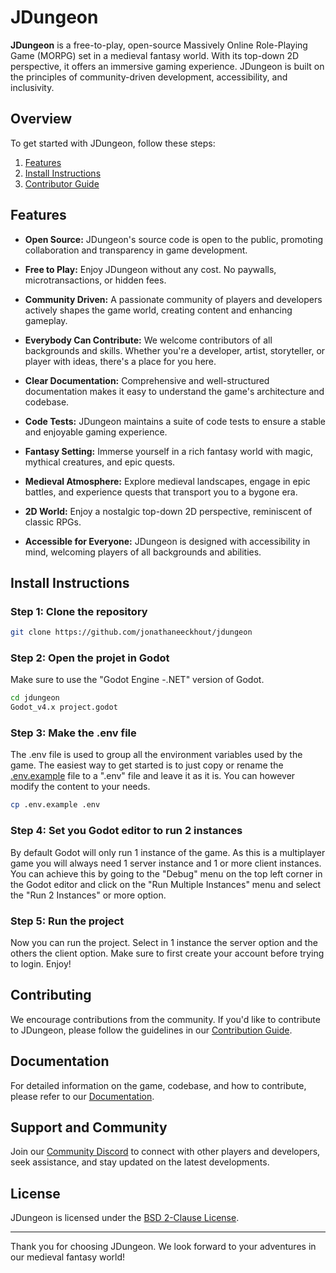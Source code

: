 # JDungeon

**JDungeon** is a free-to-play, open-source Massively Online Role-Playing Game (MORPG) set in a medieval fantasy world. With its top-down 2D perspective, it offers an immersive gaming experience. JDungeon is built on the principles of community-driven development, accessibility, and inclusivity.

## Overview

To get started with JDungeon, follow these steps:
1. [Features](#features)
2. [Install Instructions](#install-instructions)
3. [Contributor Guide](#contributing)

## Features

- **Open Source:** JDungeon's source code is open to the public, promoting collaboration and transparency in game development.

- **Free to Play:** Enjoy JDungeon without any cost. No paywalls, microtransactions, or hidden fees.

- **Community Driven:** A passionate community of players and developers actively shapes the game world, creating content and enhancing gameplay.

- **Everybody Can Contribute:** We welcome contributors of all backgrounds and skills. Whether you're a developer, artist, storyteller, or player with ideas, there's a place for you here.

- **Clear Documentation:** Comprehensive and well-structured documentation makes it easy to understand the game's architecture and codebase.

- **Code Tests:** JDungeon maintains a suite of code tests to ensure a stable and enjoyable gaming experience.

- **Fantasy Setting:** Immerse yourself in a rich fantasy world with magic, mythical creatures, and epic quests.

- **Medieval Atmosphere:** Explore medieval landscapes, engage in epic battles, and experience quests that transport you to a bygone era.

- **2D World:** Enjoy a nostalgic top-down 2D perspective, reminiscent of classic RPGs.

- **Accessible for Everyone:** JDungeon is designed with accessibility in mind, welcoming players of all backgrounds and abilities.

## Install Instructions
### Step 1: Clone the repository
```bash
git clone https://github.com/jonathaneeckhout/jdungeon
```
### Step 2: Open the projet in Godot
Make sure to use the "Godot Engine -.NET" version of Godot.
```bash
cd jdungeon
Godot_v4.x project.godot
```
### Step 3: Make the .env file
The .env file is used to group all the environment variables used by the game.
The easiest way to get started is to just copy or rename the [.env.example](.env.example) file to a ".env" file and leave it as it is. 
You can however modify the content to your needs.
```bash
cp .env.example .env
```
### Step 4: Set you Godot editor to run 2 instances
By default Godot will only run 1 instance of the game. As this is a multiplayer game you will always need 1 server instance and 1 or more client instances. 
You can achieve this by going to the "Debug" menu on the top left corner in the Godot editor and click on the "Run Multiple Instances" menu and select the "Run 2 Instances" or more option.

### Step 5: Run the project
Now you can run the project.
Select in 1 instance the server option and the others the client option.
Make sure to first create your account before trying to login.
Enjoy!

## Contributing

We encourage contributions from the community. If you'd like to contribute to JDungeon, please follow the guidelines in our [Contribution Guide](CONTRIBUTING.md).

## Documentation

For detailed information on the game, codebase, and how to contribute, please refer to our [Documentation](docs/README.md).

## Support and Community

Join our [Community Discord](https://discord.gg/upjkY2ZZ) to connect with other players and developers, seek assistance, and stay updated on the latest developments.

## License

JDungeon is licensed under the [BSD 2-Clause License](LICENSE).

---

Thank you for choosing JDungeon. We look forward to your adventures in our medieval fantasy world!

